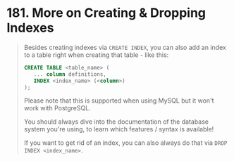 # 181. More on Creating & Dropping Indexes

> Besides creating indexes via `CREATE INDEX`, you can also add an index to a table right when creating that table - like this:
>
> ```sql
> CREATE TABLE <table_name> (
>    ... column definitions,
>    INDEX <index_name> (<column>)
> );
> ```
>
> Please note that this is supported when using MySQL but it won't work with PostgreSQL.
>
> You should always dive into the documentation of the database system you're using, to learn which features / syntax is available!
>
> If you want to get rid of an index, you can also always do that via `DROP INDEX <index_name>`.
